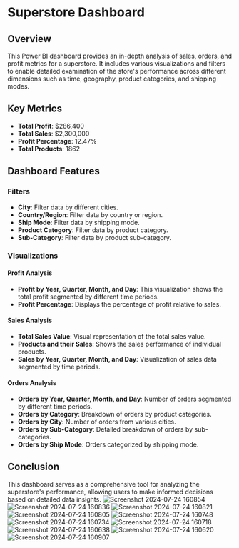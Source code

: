 # Superstore Dashboard

## Overview

This Power BI dashboard provides an in-depth analysis of sales, orders, and profit metrics for a superstore. It includes various visualizations and filters to enable detailed examination of the store's performance across different dimensions such as time, geography, product categories, and shipping modes.

## Key Metrics

- **Total Profit**: $286,400
- **Total Sales**: $2,300,000
- **Profit Percentage**: 12.47%
- **Total Products**: 1862

## Dashboard Features

### Filters

- **City**: Filter data by different cities.
- **Country/Region**: Filter data by country or region.
- **Ship Mode**: Filter data by shipping mode.
- **Product Category**: Filter data by product category.
- **Sub-Category**: Filter data by product sub-category.

### Visualizations

#### Profit Analysis

- **Profit by Year, Quarter, Month, and Day**: This visualization shows the total profit segmented by different time periods.
- **Profit Percentage**: Displays the percentage of profit relative to sales.

#### Sales Analysis

- **Total Sales Value**: Visual representation of the total sales value.
- **Products and their Sales**: Shows the sales performance of individual products.
- **Sales by Year, Quarter, Month, and Day**: Visualization of sales data segmented by time periods.

#### Orders Analysis

- **Orders by Year, Quarter, Month, and Day**: Number of orders segmented by different time periods.
- **Orders by Category**: Breakdown of orders by product categories.
- **Orders by City**: Number of orders from various cities.
- **Orders by Sub-Category**: Detailed breakdown of orders by sub-categories.
- **Orders by Ship Mode**: Orders categorized by shipping mode.

## Conclusion

This dashboard serves as a comprehensive tool for analyzing the superstore's performance, allowing users to make informed decisions based on detailed data insights. 
![Screenshot 2024-07-24 160854](https://github.com/user-attachments/assets/0454e759-107b-4416-b3f4-a52fd9fe0b7a)
![Screenshot 2024-07-24 160836](https://github.com/user-attachments/assets/e8bc5cbb-f82f-4fdc-bd1e-e2ea6d79960a)
![Screenshot 2024-07-24 160821](https://github.com/user-attachments/assets/98a0cc72-3dc3-40ae-b8b2-babac2535081)
![Screenshot 2024-07-24 160805](https://github.com/user-attachments/assets/0929099a-9910-424c-b5a1-0d8a3349fe08)
![Screenshot 2024-07-24 160748](https://github.com/user-attachments/assets/e35324f6-7d6a-4225-8abf-a0725aaca64b)
![Screenshot 2024-07-24 160734](https://github.com/user-attachments/assets/428410fc-afbf-462d-97e7-d4a955eeafd5)
![Screenshot 2024-07-24 160718](https://github.com/user-attachments/assets/740e8fa4-e3a4-4649-9476-76a200306c67)
![Screenshot 2024-07-24 160638](https://github.com/user-attachments/assets/aceec67a-84ca-4714-b35a-ea61c0295b2d)
![Screenshot 2024-07-24 160620](https://github.com/user-attachments/assets/b02e1933-c3d1-4be1-b807-2cc3b0be3328)
![Screenshot 2024-07-24 160907](https://github.com/user-attachments/assets/2d8eecad-2921-4e5f-b887-c79531d0f2ce)


